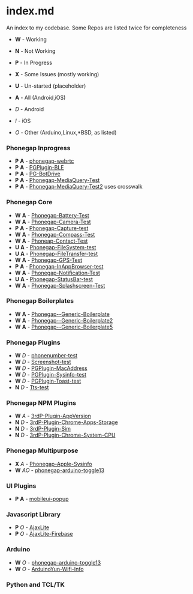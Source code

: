 # index.md
An index to my codebase. Some Repos are listed twice for completeness

* **W** - Working
* **N** - Not Working
* **P** - In Progress
* **X** - Some Issues (mostly working)
* **U** - Un-started (placeholder)

* **A** - All (Android,iOS)
* *D* - Android
* *I* - iOS
* *O* - Other (Arduino,Linux,*BSD, as listed)

### Phonegap Inprogress ###
* **P** **A** - [phonegap-webrtc](https://github.com/jessemonroy650/phonegap-webrtc)
* **P** **A** - [PGPlugin-BLE](https://github.com/jessemonroy650/PGPlugin-BLE)
* **P** **A** - [PG-BotDrive](https://github.com/jessemonroy650/PG-BotDrive)
* **P** **A** - [Phonegap-MediaQuery-Test](https://github.com/jessemonroy650/Phonegap-MediaQuery-Test)
* **P** **A** - [Phonegap-MediaQuery-Test2](https://github.com/jessemonroy650/Phonegap-MediaQuery-Test2) uses crosswalk

### Phonegap Core ###
* **W** **A** - [Phonegap-Battery-Test](https://github.com/jessemonroy650/Phonegap-Battery-Test)
* **W** **A** - [Phonegap-Camera-Test](https://github.com/jessemonroy650/Phonegap-Camera-Test)
* **P** **A** - [Phonegap-Capture-test](https://github.com/jessemonroy650/Phonegap-Capture-test)
* **W** **A** - [Phonegap-Compass-Test](https://github.com/jessemonroy650/Phonegap-Compass-Test)
* **W** **A** - [Phoneap-Contact-Test](https://github.com/jessemonroy650/Phonegap-Contact-Test)
* **U** **A** - [Phonegap-FileSystem-test](https://github.com/jessemonroy650/Phonegap-FileSystem-test)
* **U** **A** - [Phonegap-FileTransfer-test](https://github.com/jessemonroy650/Phonegap-FileTransfer-test)
* **W** **A** - [Phonegap-GPS-Test](https://github.com/jessemonroy650/Phonegap-GPS-Test)
* **P** **A** - [Phonegap-InAppBrowser-test](https://github.com/jessemonroy650/Phonegap-InAppBrowser-test)
* **W** **A** - [Phonegap-Notification-Test](https://github.com/jessemonroy650/Phonegap-Notification-Test)
* **U** **A** - [Phonegap-StatusBar-test](https://github.com/jessemonroy650/Phonegap-StatusBar-test)
* **W** **A** - [Phonegap-Splashscreen-Test](https://github.com/jessemonroy650/Phonegap-Splashscreen-Test)

### Phonegap Boilerplates ###
* **W** **A** - [Phonegap--Generic-Boilerplate](https://github.com/jessemonroy650/Phonegap--Generic-Boilerplate)
* **W** **A** - [Phonegap--Generic-Boilerplate2](https://github.com/jessemonroy650/Phonegap--Generic-Boilerplate2)
* **W** **A** - [Phonegap--Generic-Boilerplate5](https://github.com/jessemonroy650/Phonegap--Generic-Boilerplate5)

### Phonegap Plugins ###
* **W** *D* - [phonenumber-test](https://github.com/jessemonroy650/PGPlugin-Phonenumber-test)
* **W** *D* - [Screenshot-test](https://github.com/jessemonroy650/PGPlugin-Screenshot-test)
* **W** *D* - [PGPlugin-MacAddress](https://github.com/jessemonroy650/PGPlugin-MacAddress)
* **W** *D* - [PGPlugin-Sysinfo-test](https://github.com/jessemonroy650/PGPlugin-Sysinfo-test)
* **W** *D* - [PGPlugin-Toast-test](https://github.com/jessemonroy650/PGPlugin-Toast-test)
* **N** *D* - [Tts-test](https://github.com/jessemonroy650/PGPlugin-Tts-test)

### Phonegap NPM Plugins ###
* **W** *A* - [3rdP-Plugin-AppVersion](https://github.com/jessemonroy650/3rdP-Plugin-AppVersion)
* **N** *D* - [3rdP-Plugin-Chrome-Apps-Storage](https://github.com/jessemonroy650/3rdP-Plugin-Chrome-Apps-Storage)
* **N** *D* - [3rdP-Plugin-Sim](https://github.com/jessemonroy650/3rdP-Plugin-Sim)
* **N** *D* - [3rdP-Plugin-Chrome-System-CPU](https://github.com/jessemonroy650/3rdP-Plugin-Chrome-System-CPU)

### Phonegap Multipurpose ###
* **X** *A* - [Phonegap-Apple-Sysinfo](https://github.com/jessemonroy650/Phonegap-Apple-Sysinfo)
* **W** *AO* - [phonegap-arduino-toggle13](https://github.com/jessemonroy650/phonegap-arduino-toggle13)

### UI Plugins ###
* **P** **A** - [mobileui-popup](https://github.com/jessemonroy650/mobileui-popup)


### Javascript Library ###
* **P** *O* - [AjaxLite](https://github.com/jessemonroy650/AjaxLite)
* **P** *O* - [AjaxLite-Firebase](https://github.com/jessemonroy650/AjaxLite-Firebase)

### Arduino ###
* **W** *O* - [phonegap-arduino-toggle13](https://github.com/jessemonroy650/phonegap-arduino-toggle13)
* **W** *O* - [ArduinoYun-Wifi-Info](https://github.com/jessemonroy650/ArduinoYun-Wifi-Info)

### Python and TCL/TK ###


